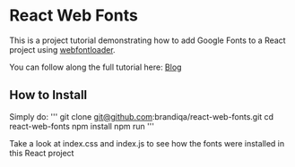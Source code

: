 # React Web Fonts

This is a project tutorial demonstrating how to add Google Fonts to a React project using [webfontloader](https://github.com/typekit/webfontloader).

You can follow along the full tutorial here: [Blog](https://pub.scotch.io/@micwanyoike)

## How to Install

Simply do:
'''
  git clone git@github.com:brandiqa/react-web-fonts.git
  cd react-web-fonts
  npm install
  npm run
'''

Take a look at index.css and index.js to see how the fonts were installed in this React project
